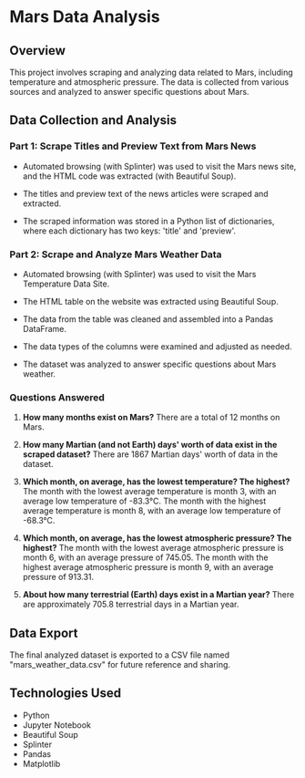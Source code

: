 # Mars Data Analysis

## Overview

This project involves scraping and analyzing data related to Mars, including temperature and atmospheric pressure. The data is collected from various sources and analyzed to answer specific questions about Mars.

## Data Collection and Analysis

### Part 1: Scrape Titles and Preview Text from Mars News

- Automated browsing (with Splinter) was used to visit the Mars news site, and the HTML code was extracted (with Beautiful Soup).

- The titles and preview text of the news articles were scraped and extracted.

- The scraped information was stored in a Python list of dictionaries, where each dictionary has two keys: 'title' and 'preview'.

### Part 2: Scrape and Analyze Mars Weather Data

- Automated browsing (with Splinter) was used to visit the Mars Temperature Data Site.

- The HTML table on the website was extracted using Beautiful Soup.

- The data from the table was cleaned and assembled into a Pandas DataFrame.

- The data types of the columns were examined and adjusted as needed.

- The dataset was analyzed to answer specific questions about Mars weather.

### Questions Answered

1. **How many months exist on Mars?** There are a total of 12 months on Mars.

2. **How many Martian (and not Earth) days' worth of data exist in the scraped dataset?** There are 1867 Martian days' worth of data in the dataset.

3. **Which month, on average, has the lowest temperature? The highest?** The month with the lowest average temperature is month 3, with an average low temperature of -83.3°C. The month with the highest average temperature is month 8, with an average low temperature of -68.3°C.

5. **Which month, on average, has the lowest atmospheric pressure? The highest?** The month with the lowest average atmospheric pressure is month 6, with an average pressure of 745.05. The month with the highest average atmospheric pressure is month 9, with an average pressure of 913.31.

6. **About how many terrestrial (Earth) days exist in a Martian year?** There are approximately 705.8 terrestrial days in a Martian year.

## Data Export

The final analyzed dataset is exported to a CSV file named "mars_weather_data.csv" for future reference and sharing.

## Technologies Used

- Python
- Jupyter Notebook
- Beautiful Soup
- Splinter
- Pandas
- Matplotlib
